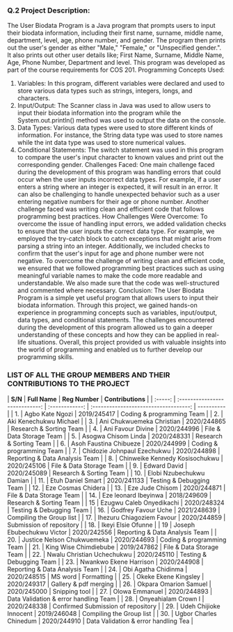 ### Q.2 Project Description:

The User Biodata Program is a Java program that prompts users to input their biodata information,
including their first name, surname, middle name, department, level, age, phone number, and gender. The
program then prints out the user's gender as either "Male," "Female," or "Unspecified gender.". It also prints out other user details like; First Name, Surname, Middle Name, Age, Phone Number, Department and level. This
program was developed as part of the course requirements for COS 201.
Programming Concepts Used:

1. Variables: In this program, different variables were declared and used to store various data types such
   as strings, integers, longs, and characters.
2. Input/Output: The Scanner class in Java was used to allow users to input their biodata information into
   the program while the System.out.println() method was used to output the data on the console.
3. Data Types: Various data types were used to store different kinds of information. For instance, the
   String data type was used to store names while the int data type was used to store numerical values.
4. Conditional Statements: The switch statement was used in this program to compare the user's input
   character to known values and print out the corresponding gender.
   Challenges Faced:
   One main challenge faced during the development of this program was handling errors that could occur
   when the user inputs incorrect data types. For example, if a user enters a string where an integer is
   expected, it will result in an error. It can also be challenging to handle unexpected behavior such as a user
   entering negative numbers for their age or phone number. Another challenge faced was writing clean and
   efficient code that follows programming best practices.
   How Challenges Were Overcome:
   To overcome the issue of handling input errors, we added validation checks to ensure that the user inputs
   the correct data type. For example, we employed the try-catch block to catch exceptions that might arise
   from parsing a string into an integer. Additionally, we included checks to confirm that the user's input for
   age and phone number were not negative.
   To overcome the challenge of writing clean and efficient code, we ensured that we followed programming
   best practices such as using meaningful variable names to make the code more readable and
   understandable. We also made sure that the code was well-structured and commented where necessary.
   Conclusion:
   The User Biodata Program is a simple yet useful program that allows users to input their biodata
   information. Through this project, we gained hands-on experience in programming concepts such as
   variables, input/output, data types, and conditional statements. The challenges encountered during the
   development of this program allowed us to gain a deeper understanding of these concepts and how they
   can be applied in real-life situations. Overall, this project provided us with valuable insights into the world
   of programming and enabled us to further develop our programming skills.

### LIST OF ALL THE GROUP MEMBERS AND THEIR CONTRIBUTIONS TO THE PROJECT

| **S/N** |         **Full Name**          | **Reg Number** |           **Contributions**           |
| :-----: | :----------------------------: | :------------: | :-----------------------------------: | ---------- |
|   1.    |        Agbo Kate Ngozi         |  2019/245417   |       Coding & programming Team       |
|   2.    |     Aki Kenechukwu Michael     |
|   3.    |   Ani Chukwuemeka Christian    |  2020/244865   |        Research & Sorting Team        |
|   4.    |       Ani Favour Divine        |  2020/244996   |       File & Data Storage Team        |
|   5.    |      Asogwa Chisom Linda       |  2020/248331   |        Research & Sorting Team        |
|   6.    |     Asoh Faustina Chibueze     |  2020/244999   |       Coding & programming Team       |
|   7.    |  Chidozie Johnpaul Ezechukwu   |  2020/244898   |    Reporting & Data Analysis Team     |
|   8.    | Chinweike Kennedy Kosisochukwu |  2020/245106   |       File & Data Storage Team        |
|   9.    |          Edward David          |  2020/245089   |        Research & Sorting Team        |
|   10.   |    Elobi Nzubechukwu Damian    |
|   11.   |       Etuh Daniel Smart        |  2020/241133   |       Testing & Debugging Team        |
|   12.   |       Eze Cosmas Chidera       |
|   13.   |        Eze Jude Chisom         |  2020/244871   |       File & Data Storage Team        |
|   14.   |      Eze leonard Ibeyinwa      |  2018/249609   |        Research & Sorting Team        |
|   15    |    Ezugwu Caleb Onyedikachi    |  2020/248324   |       Testing & Debugging Team        |
|   16.   |      Godfrey Favour Uche       |  2021/248639   |       Compiling the Group list        |
|   17.   |   Ihezuru Chiagoziem Favour    |  2020/244859   |       Submission of repository        |
|   18.   |       Ikeyi Elsie Ofunne       |
|   19    |   Joseph Ebubechukwu Victor    |  2020/242556   |    Reporting & Data Analysis Team     |
|   20.   |   Justice Nelson Chukwuemeka   |  2020/244693   |       Coding & programming Team       |
|   21.   |     King Wise Chimdiebube      |  2019/247862   |       File & Data Storage Team        |
|   22.   |   Nwalu Christian Uchechukwu   |  2020/245110   |       Testing & Debugging Team        |
|   23.   |     Nwankwo Ekene Harrison     |  2020/244908   |    Reporting & Data Analysis Team     |
|   24.   |      Obi Agatha Chidinma       |  2020/248515   |                MS word                | Formatting |
|   25.   |      Okeke Ekene Kingsley      |  2020/249317   |         Gallery & pdf merging         |
|   26.   |     Okpara Omarion Samuel      |  2020/245000   |             Snipping tool             |
|   27.   |         Olowa Emmanuel         |  2020/244893   | Data Validation & error handling Team |
|   28.   |      Onyeahialam Crown I       |  2020/248338   |  Confirmed Submission of repository   |
|   29.   |     Udeh Chijioke Innocent     |  2019/246048   |       Compiling the Group list        |
|   30.   |     Ugbor Charles Chinedum     |  2020/244910   | Data Validation & error handling Tea  |
